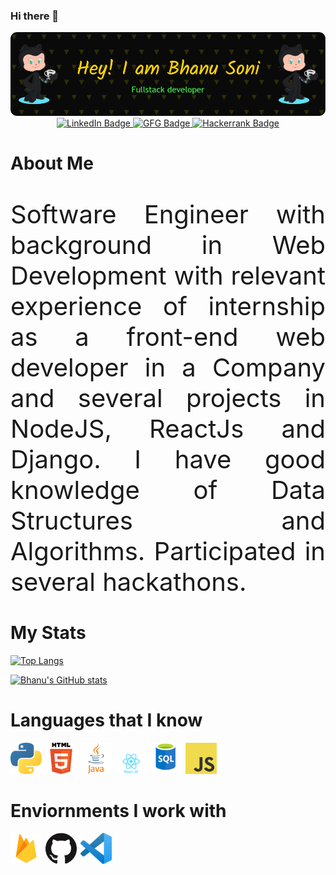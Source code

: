 ### Hi there 👋

<!--
**SoniBhanu/SoniBhanu** is a ✨ _special_ ✨ repository because its `README.md` (this file) appears on your GitHub profile.

Here are some ideas to get you started:

- 🔭 I’m currently working on ...
- 🌱 I’m currently learning ...
- 👯 I’m looking to collaborate on ...
- 🤔 I’m looking for help with ...
- 💬 Ask me about ...
- 📫 How to reach me: ...
- 😄 Pronouns: ...
- ⚡ Fun fact: ...
-->

<img src = "github-header-image.png"/>
<div align="center" id="badges">
  <a href="www.linkedin.com/in/bhanusoni11/">
    <img src="https://img.shields.io/badge/LinkedIn-blue?style=for-the-badge&logo=linkedin&logoColor=white" alt="LinkedIn Badge"/>
  </a>
  
  <a href="https://auth.geeksforgeeks.org/user/bhanusoni3/profile">
    <img src="https://img.shields.io/badge/GeeksforGeeks-gray?style=for-the-badge&logo=geeksforgeeks&logoColor=35914c" alt="GFG Badge"/>
  </a>
  
  <a href="https://www.hackerrank.com/bhanusoni">
    <img src="https://img.shields.io/badge/-Hackerrank-2EC866?style=for-the-badge&logo=HackerRank&logoColor=white" alt="Hackerrank Badge"/>
  </a>
  
</div>

# About Me
<p style="text-align: justify; font-size: 40px;">Software Engineer with background in Web Development with relevant experience of internship as a front-end web developer in a Company and several projects in NodeJS, ReactJs and Django. I have good knowledge of Data Structures and Algorithms. Participated in several hackathons.
</p>

# My Stats
[![Top Langs](https://github-readme-stats.vercel.app/api/top-langs/?username=SoniBhanu&layout=compact)](https://github.com/SoniBhanu/github-readme-stats)
<br>

<span style="align: text-right">

[![Bhanu's GitHub stats](https://github-readme-stats.vercel.app/api?username=SoniBhanu&hide=stars&count_private=true&show_icons=true&theme=radical)](https://github.com/SoniBhanu/github-readme-stats)
</span>
<br>

# Languages that I know

<img src="python.png" style="width: 50px; margin-right: 2px;"/>
<img src="html.png" style="width: 50px; margin-right: 2px;"/>
<img src="java.png" style="width: 50px; margin-right: 2px;"/>
<img src="react.png" style="width: 50px; margin-right: 2px;"/>
<img src="sql.png" style="width: 50px; margin-right: 2px;"/>
<img src="javascript.png" style="width: 50px; margin-right: 2px;"/>
<br>

# Enviornments I work with

<img src="firebase.png" style="width: 50px; margin-right: 2px;"/>
<img src="github.png" style="width: 50px; margin-right: 2px;"/>
<img src="vscode.png" style="width: 50px; margin-right: 10px;"/>
